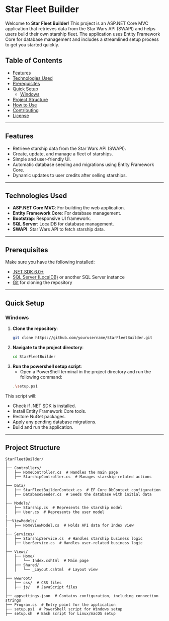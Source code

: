 ﻿# **Star Fleet Builder**

Welcome to **Star Fleet Builder**! This project is an ASP.NET Core MVC application that retrieves data from the Star Wars API (SWAPI) and helps users build their own starship fleet. The application uses Entity Framework Core for database management and includes a streamlined setup process to get you started quickly.

## **Table of Contents**
- [Features](#features)
- [Technologies Used](#technologies-used)
- [Prerequisites](#prerequisites)
- [Quick Setup](#quick-setup)
  - [Windows](#windows)
- [Project Structure](#project-structure)
- [How to Use](#how-to-use)
- [Contributing](#contributing)
- [License](#license)

---

## **Features**

- Retrieve starship data from the Star Wars API (SWAPI).
- Create, update, and manage a fleet of starships.
- Simple and user-friendly UI.
- Automatic database seeding and migrations using Entity Framework Core.
- Dynamic updates to user credits after selling starships.

---

## **Technologies Used**

- **ASP.NET Core MVC**: For building the web application.
- **Entity Framework Core**: For database management.
- **Bootstrap**: Responsive UI framework.
- **SQL Server**: LocalDB for database management.
- **SWAPI**: Star Wars API to fetch starship data.

---

## **Prerequisites**

Make sure you have the following installed:

- [.NET SDK 6.0+](https://dotnet.microsoft.com/download)
- [SQL Server (LocalDB)](https://docs.microsoft.com/en-us/sql/database-engine/configure-windows/sql-server-express-localdb?view=sql-server-ver15) or another SQL Server instance
- [Git](https://git-scm.com/) for cloning the repository

---

## **Quick Setup**

### **Windows**

1. **Clone the repository**:
   ```bash
   git clone https://github.com/yourusername/StarFleetBuilder.git
   ```
2. **Navigate to the project directory**:
   ```bash
   cd StarFleetBuilder
   ```
3. **Run the powershell setup script**:
	- Open a PowerShell terminal in the project directory and run the following command:
   ```bash
   .\setup.ps1
   ```
This script will:
   - Check if .NET SDK is installed.
   - Install Entity Framework Core tools.
   - Restore NuGet packages.
   - Apply any pending database migrations.
   - Build and run the application.

---

## **Project Structure**
```
StarFleetBuilder/
│
├── Controllers/
│   ├── HomeController.cs  # Handles the main page
│   ├── StarshipController.cs  # Manages starship-related actions
│
├── Data/
│   ├── StarFleetBuilderContext.cs  # EF Core DbContext configuration
│   ├── DatabaseSeeder.cs  # Seeds the database with initial data
│
├── Models/
│   ├── Starship.cs  # Represents the starship model
│   ├── User.cs  # Represents the user model
|
├──ViewModels/
│   ├── HomeViewModel.cs  # Holds API data for Index view
|
├── Services/
│   ├── StarshipService.cs  # Handles starship business logic
│   ├── UserService.cs  # Handles user-related business logic
│
├── Views/
│   ├── Home/
│   │   └── Index.cshtml  # Main page
│   ├── Shared/
│   │   └── _Layout.cshtml  # Layout view
│
├── wwwroot/
│   ├── css/  # CSS files
│   ├── js/   # JavaScript files
│
├── appsettings.json  # Contains configuration, including connection strings
├── Program.cs  # Entry point for the application
├── setup.ps1  # PowerShell script for Windows setup
├── setup.sh  # Bash script for Linux/macOS setup
```
